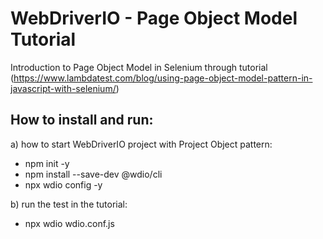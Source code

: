 # WebDriverIO - Page Object Model Tutorial

Introduction to Page Object Model in Selenium through tutorial (https://www.lambdatest.com/blog/using-page-object-model-pattern-in-javascript-with-selenium/)

How to install and run:
--

a) how to start WebDriverIO project with Project Object pattern:
* npm init -y
* npm install --save-dev @wdio/cli
* npx wdio config -y


b) run the test in the tutorial:
* npx wdio wdio.conf.js
